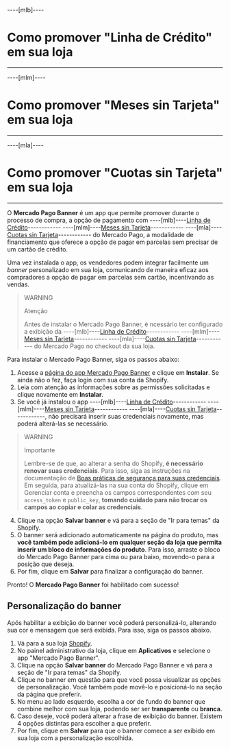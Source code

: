 ----[mlb]----
# Como promover "Linha de Crédito" em sua loja

------------
----[mlm]----
# Como promover "Meses sin Tarjeta" em sua loja

------------
----[mla]----
# Como promover "Cuotas sin Tarjeta" em sua loja

------------

O **Mercado Pago Banner** é um app que permite promover durante o processo de compra, a opção de pagamento com ----[mlb]----[Linha de Crédito](/developers/pt/docs/shopify/integration-configuration/meses-sin-tarjeta)------------ ----[mlm]----[Meses sin Tarjeta](/developers/pt/docs/shopify/integration-configuration/meses-sin-tarjeta)------------ ----[mla]----[Cuotas sin Tarjeta](/developers/pt/docs/shopify/integration-configuration/meses-sin-tarjeta)------------ do Mercado Pago, a modalidade de financiamento que oferece a opção de pagar em parcelas sem precisar de um cartão de crédito.

Uma vez instalada o app, os vendedores podem integrar facilmente um _banner_ personalizado em sua loja, comunicando de maneira eficaz aos compradores a opção de pagar em parcelas sem cartão, incentivando as vendas.

> WARNING
>
> Atenção
>
> Antes de instalar o Mercado Pago Banner, é ncessário ter configurado a exibição da ----[mlb]----[Linha de Crédito](/developers/pt/docs/shopify/integration-configuration/meses-sin-tarjeta)------------ ----[mlm]----[Meses sin Tarjeta](/developers/pt/docs/shopify/integration-configuration/meses-sin-tarjeta)------------ ----[mla]----[Cuotas sin Tarjeta](/developers/pt/docs/shopify/integration-configuration/meses-sin-tarjeta)------------ do Mercado Pago no checkout da sua loja.

Para instalar o Mercado Pago Banner, siga os passos abaixo:

1. Acesse a [página do app Mercado Pago Banner](https://apps.shopify.com/mercado-pago-cartoes?locale=pt-BR) e clique em **Instalar**. Se ainda não o fez, faça login com sua conta da Shopify.
2. Leia com atenção as informações sobre as permissões solicitadas e clique novamente em **Instalar**.
3. Se você já instalou o app ----[mlb]----[Linha de Crédito](/developers/pt/docs/shopify/integration-configuration/meses-sin-tarjeta)------------ ----[mlm]----[Meses sin Tarjeta](/developers/pt/docs/shopify/integration-configuration/meses-sin-tarjeta)------------ ----[mla]----[Cuotas sin Tarjeta](/developers/pt/docs/shopify/integration-configuration/meses-sin-tarjeta)------------, não precisará inserir suas credenciais novamente, mas poderá alterá-las se necessário. 

> WARNING
>
> Importante
>
> Lembre-se de que, ao alterar a senha do Shopify, **é necessário renovar suas credenciais**. Para isso, siga as instruções na documentação de [Boas práticas de segurança para suas credenciais](/developers/pt/docs/shopify/best-practices/credentials-best-practices/secure-credentials). Em seguida, para atualizá-las na sua conta do Shopify, clique em Gerenciar conta e preencha os campos correspondentes com seu `access_token` e `public_key`, **tomando cuidado para não trocar os campos ao copiar e colar as credenciais**.

4. Clique na opção **Salvar banner** e vá para a seção de "Ir para temas" da Shopify.
5. O banner será adicionado automaticamente na página do produto, mas **você também pode adicioná-lo em qualquer seção da loja que permita inserir um bloco de informações do produto**. Para isso, arraste o bloco do Mercado Pago Banner para cima ou para baixo, movendo-o para a posição que deseja.
6. Por fim, clique em **Salvar** para finalizar a configuração do banner.

Pronto! O **Mercado Pago Banner** foi habilitado com sucesso!

## Personalização do banner

Após habilitar a exibição do banner você poderá personalizá-lo, alterando sua cor e mensagem que será exibida. Para isso, siga os passos abaixo.

1. Vá para a sua loja [Shopify](https://accounts.shopify.com/store-login).
2. No painel administrativo da loja, clique em **Aplicativos** e selecione o app "Mercado Pago Banner".
3. Clique na opção **Salvar banner** do Mercado Pago Banner e vá para a seção de "Ir para temas" da Shopify.
3. Clique no banner em questão para que você possa visualizar as opções de personalização. Você também pode movê-lo e posicioná-lo na seção da página que preferir.
4. No menu ao lado esquerdo, escolha a cor de fundo do banner que combine melhor com sua loja, podendo ser ser **transparente** ou **branca**.
5. Caso deseje, você poderá alterar a frase de exibição do banner. Existem 4 opções distintas para escolher a que preferir.
6. Por fim, clique em **Salvar** para que o banner comece a ser exibido em sua loja com a personalização escolhida.